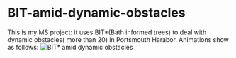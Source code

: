# BIT-amid-dynamic-obstacles
This is my MS project: it uses BIT*(Bath informed trees) to deal with dynamic obstacles( more than 20) in Portsmouth Harabor.
Animations show as follows:
![BIT* amid dynamic obstacles]([https://www.youtube.com/watch?v=5HmhXVlFJpM](https://www.youtube.com/watch?v=fBDD8p1X6kU))
